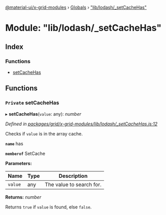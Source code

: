 [@material-ui/x-grid-modules](../README.md) › [Globals](../globals.md) › ["lib/lodash/_setCacheHas"](_lib_lodash__setcachehas_.md)

# Module: "lib/lodash/_setCacheHas"

## Index

### Functions

* [setCacheHas](_lib_lodash__setcachehas_.md#private-setcachehas)

## Functions

### `Private` setCacheHas

▸ **setCacheHas**(`value`: any): *number*

*Defined in [packages/grid/x-grid-modules/lib/lodash/_setCacheHas.js:12](https://github.com/mui-org/material-ui-x/blob/02342a6/packages/grid/x-grid-modules/lib/lodash/_setCacheHas.js#L12)*

Checks if `value` is in the array cache.

**`name`** has

**`memberof`** SetCache

**Parameters:**

Name | Type | Description |
------ | ------ | ------ |
`value` | any | The value to search for. |

**Returns:** *number*

Returns `true` if `value` is found, else `false`.
